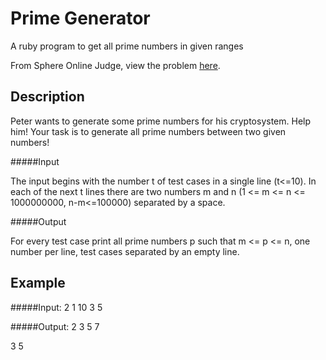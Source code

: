 Prime Generator
==============

A ruby program to get all prime numbers in given ranges

From Sphere Online Judge, view the problem [here](http://www.spoj.com/problems/PRIME1/).

Description
-----------
Peter wants to generate some prime numbers for his cryptosystem.
Help him!
Your task is to generate all prime numbers between two given numbers!

#####Input

The input begins with the number t of test cases in a single line (t<=10).
In each of the next t lines there are two numbers m and n
(1 <= m <= n <= 1000000000, n-m<=100000) separated by a space.

#####Output

For every test case print all prime numbers p such that m <= p <= n,
one number per line, test cases separated by an empty line.

Example
-------

#####Input:
2
1 10
3 5

#####Output:
2
3
5
7

3
5
